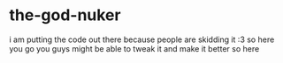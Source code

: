 # the-god-nuker
i am putting the code out there because people are skidding it :3 so here you go you guys might be able to tweak it and make it better so here 
